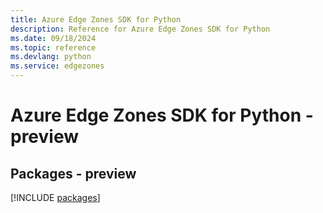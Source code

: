 ```yaml
---
title: Azure Edge Zones SDK for Python
description: Reference for Azure Edge Zones SDK for Python
ms.date: 09/18/2024
ms.topic: reference
ms.devlang: python
ms.service: edgezones
---
```

# Azure Edge Zones SDK for Python - preview
## Packages - preview
[!INCLUDE [packages](edge-zones-index.md)]